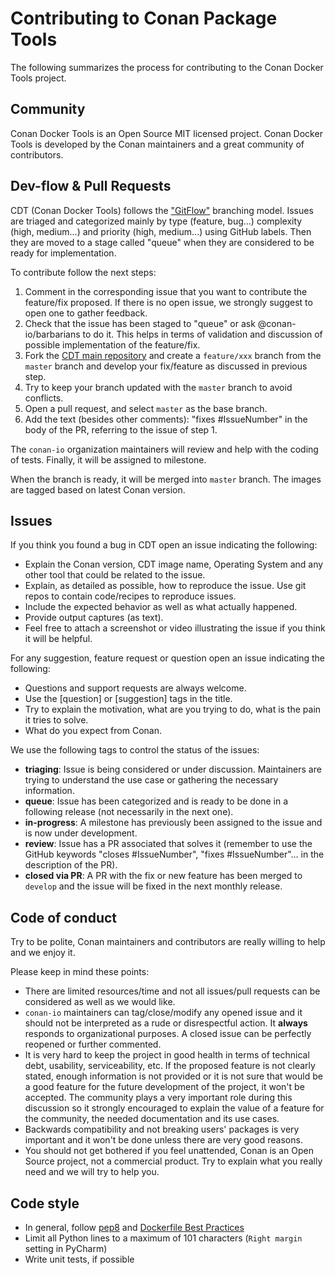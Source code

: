 Contributing to Conan Package Tools
===================================

The following summarizes the process for contributing to the Conan Docker Tools project.

Community
---------

Conan Docker Tools is an Open Source MIT licensed project.
Conan Docker Tools is developed by the Conan maintainers and a great community of contributors.

Dev-flow & Pull Requests
------------------------

CDT (Conan Docker Tools) follows the ["GitFlow"](https://datasift.github.io/gitflow/IntroducingGitFlow.html) branching model.
Issues are triaged and categorized mainly by type (feature, bug...) complexity (high, medium...) and priority (high, medium...) using GitHub
 labels. Then they are moved to a stage called "queue" when they are considered to be ready for implementation.

To contribute follow the next steps:

1. Comment in the corresponding issue that you want to contribute the feature/fix proposed. If there is no open issue, we strongly suggest
   to open one to gather feedback.
2. Check that the issue has been staged to "queue" or ask @conan-io/barbarians to do it. This helps in terms of validation and discussion of
   possible implementation of the feature/fix.
3. Fork the [CDT main repository](https://github.com/conan-io/conan-docker-tools) and create a `feature/xxx` branch from the `master` branch and develop
   your fix/feature as discussed in previous step.
4. Try to keep your branch updated with the `master` branch to avoid conflicts.
5. Open a pull request, and select `master` as the base branch.
6. Add the text (besides other comments): "fixes #IssueNumber" in the body of the PR, referring to the issue of step 1.

The ``conan-io`` organization maintainers will review and help with the coding of tests. Finally, it will be assigned to milestone.

When the branch is ready, it will be merged into `master` branch. The images are tagged based on latest Conan version.

Issues
------

If you think you found a bug in CDT open an issue indicating the following:

- Explain the Conan version, CDT image name, Operating System and any other tool that could be related to the issue.
- Explain, as detailed as possible, how to reproduce the issue. Use git repos to contain code/recipes to reproduce issues.
- Include the expected behavior as well as what actually happened.
- Provide output captures (as text).
- Feel free to attach a screenshot or video illustrating the issue if you think it will be helpful.

For any suggestion, feature request or question open an issue indicating the following:

- Questions and support requests are always welcome.
- Use the [question] or [suggestion] tags in the title.
- Try to explain the motivation, what are you trying to do, what is the pain it tries to solve.
- What do you expect from Conan.

We use the following tags to control the status of the issues:

- **triaging**: Issue is being considered or under discussion. Maintainers are trying to understand the use case or gathering the necessary
  information.
- **queue**: Issue has been categorized and is ready to be done in a following release (not necessarily in the next one).
- **in-progress**: A milestone has previously been assigned to the issue and is now under development.
- **review**: Issue has a PR associated that solves it (remember to use the GitHub keywords "closes #IssueNumber", "fixes #IssueNumber"...
  in the description of the PR).
- **closed via PR**: A PR with the fix or new feature has been merged to `develop` and the issue will be fixed in the next monthly release.

Code of conduct
---------------

Try to be polite, Conan maintainers and contributors are really willing to help and we enjoy it.

Please keep in mind these points:

- There are limited resources/time and not all issues/pull requests can be considered as well as we would like.
- ``conan-io`` maintainers can tag/close/modify any opened issue and it should not be interpreted as a rude or disrespectful action. It
  **always** responds to organizational purposes. A closed issue can be perfectly reopened or further commented.
- It is very hard to keep the project in good health in terms of technical debt, usability, serviceability, etc. If the proposed feature is
  not clearly stated, enough information is not provided or it is not sure that would be a good feature for the future development of the
  project, it won't be accepted. The community plays a very important role during this discussion so it strongly encouraged to
  explain the value of a feature for the community, the needed documentation and its use cases.
- Backwards compatibility and not breaking users' packages is very important and it won't be done unless there are very good reasons.
- You should not get bothered if you feel unattended, Conan is an Open Source project, not a commercial product. Try to explain what you
  really need and we will try to help you.

Code style
----------

- In general, follow [pep8](https://www.python.org/dev/peps/pep-0008/) and [Dockerfile Best Practices](https://docs.docker.com/develop/develop-images/dockerfile_best-practices/)
- Limit all Python lines to a maximum of 101 characters (`Right margin` setting in PyCharm)
- Write unit tests, if possible
